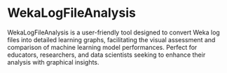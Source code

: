 # WekaLogFileAnalysis
WekaLogFileAnalysis is a user-friendly tool designed to convert Weka log files into detailed learning graphs, facilitating the visual assessment and comparison of machine learning model performances. Perfect for educators, researchers, and data scientists seeking to enhance their analysis with graphical insights.

